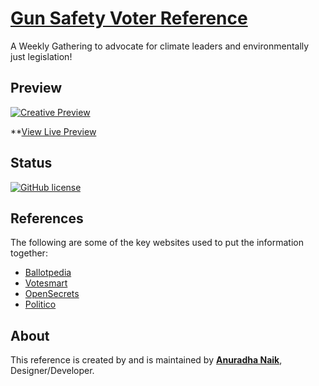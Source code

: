 # [Gun Safety Voter Reference](http://bit.ly/GunSafetyVoterReference)

A Weekly Gathering to advocate for climate leaders and environmentally just legislation!

## Preview

[![Creative Preview](https://image.ibb.co/e6ss7y/2018_06_13_12_55_gunsafetyvoterref_000webhostapp_com.png)](http://bit.ly/GunSafetyVoterReference)

**[View Live Preview](http://bit.ly/GunSafetyVoterReference)


## Status

[![GitHub license](https://img.shields.io/badge/license-MIT-blue.svg)](https://raw.githubusercontent.com/BlackrockDigital/startbootstrap-creative/master/LICENSE)


## References

The following are some of the key websites used to put the information together:
* [Ballotpedia](https://ballotpedia.org)
* [Votesmart](https://votesmart.org/)
* [OpenSecrets](https://www.opensecrets.org/)
* [Politico](https://www.politico.com/election-results/2018/)

## About


This reference is created by and is maintained by **[Anuradha Naik](http://bit.do/AnuradhaNaik)**, Designer/Developer.


